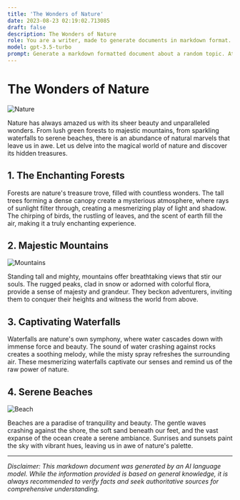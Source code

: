 ```yaml
---
title: 'The Wonders of Nature'
date: 2023-08-23 02:19:02.713085
draft: false
description: The Wonders of Nature
role: You are a writer, made to generate documents in markdown format. It is very important that all of the documents you generate are in valid markdown format.
model: gpt-3.5-turbo
prompt: Generate a markdown formatted document about a random topic. At the bottom, include a disclaimer explaining that the document was generated by you. The first line of the document should be the title. Make sure that the entire document is in proper markdown format, using a mix of various tags to make the document visually appealing.
---
```


# The Wonders of Nature

![Nature](https://images.unsplash.com/photo-1471878393238-87e62eeeaeee?crop=entropy&cs=tinysrgb&fit=max&fm=jpg&ixid=MXwyMDA3MzB8MHwxfGFsbHwxfHxuYXR1cmVzfGVufDB8fHw&ixlib=rb-1.2.1&q=80&w=1080)

Nature has always amazed us with its sheer beauty and unparalleled wonders. From lush green forests to majestic mountains, from sparkling waterfalls to serene beaches, there is an abundance of natural marvels that leave us in awe. Let us delve into the magical world of nature and discover its hidden treasures.

## 1. The Enchanting Forests

Forests are nature's treasure trove, filled with countless wonders. The tall trees forming a dense canopy create a mysterious atmosphere, where rays of sunlight filter through, creating a mesmerizing play of light and shadow. The chirping of birds, the rustling of leaves, and the scent of earth fill the air, making it a truly enchanting experience.

## 2. Majestic Mountains

![Mountains](https://images.unsplash.com/photo-1532605408792-06ccf1e3b1e4?crop=entropy&cs=tinysrgb&fit=max&fm=jpg&ixid=MXwyMDA3MzB8MHwxfGFsbHwxfHxtb3VudGFpbnN8ZW58MHx8fA&ixlib=rb-1.2.1&q=80&w=1080)

Standing tall and mighty, mountains offer breathtaking views that stir our souls. The rugged peaks, clad in snow or adorned with colorful flora, provide a sense of majesty and grandeur. They beckon adventurers, inviting them to conquer their heights and witness the world from above.

## 3. Captivating Waterfalls

Waterfalls are nature's own symphony, where water cascades down with immense force and beauty. The sound of water crashing against rocks creates a soothing melody, while the misty spray refreshes the surrounding air. These mesmerizing waterfalls captivate our senses and remind us of the raw power of nature.

## 4. Serene Beaches

![Beach](https://images.unsplash.com/photo-1488477304114-84937d58e7d2?crop=entropy&cs=tinysrgb&fit=max&fm=jpg&ixid=MXwyMDA3MzB8MHwxfGFsbHwxfHxiZWFjaHN8ZW58MHx8fA&ixlib=rb-1.2.1&q=80&w=1080)

Beaches are a paradise of tranquility and beauty. The gentle waves crashing against the shore, the soft sand beneath our feet, and the vast expanse of the ocean create a serene ambiance. Sunrises and sunsets paint the sky with vibrant hues, leaving us in awe of nature's palette.

---

*Disclaimer: This markdown document was generated by an AI language model. While the information provided is based on general knowledge, it is always recommended to verify facts and seek authoritative sources for comprehensive understanding.*